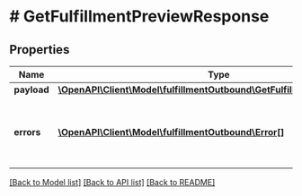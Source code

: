 # # GetFulfillmentPreviewResponse

## Properties

Name | Type | Description | Notes
------------ | ------------- | ------------- | -------------
**payload** | [**\OpenAPI\Client\Model\fulfillmentOutbound\GetFulfillmentPreviewResult**](GetFulfillmentPreviewResult.md) |  | [optional]
**errors** | [**\OpenAPI\Client\Model\fulfillmentOutbound\Error[]**](Error.md) | A list of error responses returned when a request is unsuccessful. | [optional]

[[Back to Model list]](../../README.md#models) [[Back to API list]](../../README.md#endpoints) [[Back to README]](../../README.md)
